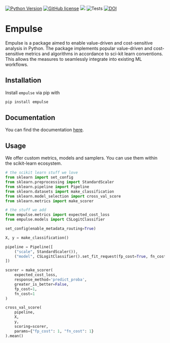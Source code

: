 [![Python Version](https://img.shields.io/pypi/v/empulse)](https://pypi.org/project/empulse/)
[![GitHub license](https://img.shields.io/badge/license-MIT-blue.svg)](https://github.com/ShimantoRahman/empulse)
![](https://img.shields.io/pypi/pyversions/empulse)
![Tests](https://github.com/ShimantoRahman/empulse/actions/workflows/tests.yml/badge.svg)
[![DOI](https://zenodo.org/badge/654945788.svg)](https://zenodo.org/doi/10.5281/zenodo.11185663)

# Empulse

Empulse is a package aimed to enable value-driven and cost-sensitive analysis in Python.
The package implements popular value-driven and cost-sensitive metrics and algorithms 
in accordance to sci-kit learn conventions.
This allows the measures to seamlessly integrate into existing ML workflows.

## Installation

Install `empulse` via pip with

```bash
pip install empulse
```

## Documentation
You can find the documentation [here](https://shimantorahman.github.io/empulse/).

## Usage

We offer custom metrics, models and samplers.
You can use them within the scikit-learn ecosystem.

```python
# the scikit learn stuff we love
from sklearn import set_config
from sklearn.preprocessing import StandardScaler
from sklearn.pipeline import Pipeline
from sklearn.datasets import make_classification
from sklearn.model_selection import cross_val_score
from sklearn.metrics import make_scorer

# the stuff we add
from empulse.metrics import expected_cost_loss
from empulse.models import CSLogitClassifier

set_config(enable_metadata_routing=True)

X, y = make_classification()

pipeline = Pipeline([
    ("scale", StandardScaler()),
    ("model", CSLogitClassifier().set_fit_request(fp_cost=True, fn_cost=True))
])

scorer = make_scorer(
    expected_cost_loss,
    response_method='predict_proba',
    greater_is_better=False,
    fp_cost=1,
    fn_cost=1
)

cross_val_score(
    pipeline,
    X,
    y,
    scoring=scorer,
    params={"fp_cost": 1, "fn_cost": 1}
).mean()
```
